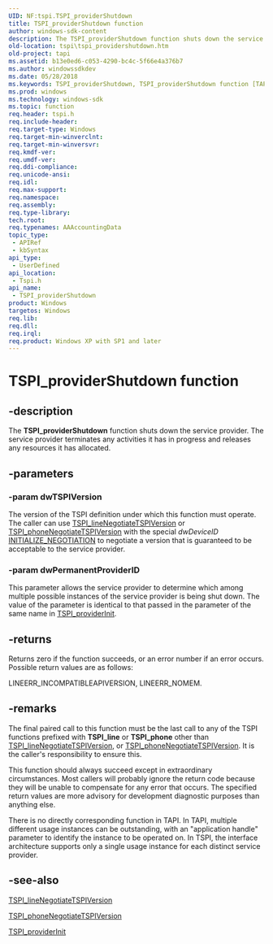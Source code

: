 ```yaml
---
UID: NF:tspi.TSPI_providerShutdown
title: TSPI_providerShutdown function
author: windows-sdk-content
description: The TSPI_providerShutdown function shuts down the service provider. The service provider terminates any activities it has in progress and releases any resources it has allocated.
old-location: tspi\tspi_providershutdown.htm
old-project: tapi
ms.assetid: b13e0ed6-c053-4290-bc4c-5f66e4a376b7
ms.author: windowssdkdev
ms.date: 05/28/2018
ms.keywords: TSPI_providerShutdown, TSPI_providerShutdown function [TAPI 2.2], _tspi_tspi_providershutdown, tspi.tspi_providershutdown, tspi/TSPI_providerShutdown
ms.prod: windows
ms.technology: windows-sdk
ms.topic: function
req.header: tspi.h
req.include-header: 
req.target-type: Windows
req.target-min-winverclnt: 
req.target-min-winversvr: 
req.kmdf-ver: 
req.umdf-ver: 
req.ddi-compliance: 
req.unicode-ansi: 
req.idl: 
req.max-support: 
req.namespace: 
req.assembly: 
req.type-library: 
tech.root: 
req.typenames: AAAccountingData
topic_type:
 - APIRef
 - kbSyntax
api_type:
 - UserDefined
api_location:
 - Tspi.h
api_name:
 - TSPI_providerShutdown
product: Windows
targetos: Windows
req.lib: 
req.dll: 
req.irql: 
req.product: Windows XP with SP1 and later
---
```


# TSPI_providerShutdown function


## -description


The 
<b>TSPI_providerShutdown</b> function shuts down the service provider. The service provider terminates any activities it has in progress and releases any resources it has allocated.


## -parameters




### -param dwTSPIVersion

The version of the TSPI definition under which this function must operate. The caller can use 
<a href="https://msdn.microsoft.com/d92fbf18-282d-485b-9d56-22e4896ece57">TSPI_lineNegotiateTSPIVersion</a> or 
<a href="https://msdn.microsoft.com/a6bca1a3-a6cd-4cb5-80e9-0da0ad6ba8dc">TSPI_phoneNegotiateTSPIVersion</a> with the special <i>dwDeviceID</i>
<a href="https://msdn.microsoft.com/ce978913-47a1-4387-bd1b-1795aaf82dd7">INITIALIZE_NEGOTIATION</a> to negotiate a version that is guaranteed to be acceptable to the service provider.


### -param dwPermanentProviderID

This parameter allows the service provider to determine which among multiple possible instances of the service provider is being shut down. The value of the parameter is identical to that passed in the parameter of the same name in 
<a href="https://msdn.microsoft.com/6cb7817b-6df3-4a6a-a666-b41c2eb0b118">TSPI_providerInit</a>.


## -returns



Returns zero if the function succeeds, or an error number if an error occurs. Possible return values are as follows:

LINEERR_INCOMPATIBLEAPIVERSION, LINEERR_NOMEM.




## -remarks



The final paired call to this function must be the last call to any of the TSPI functions prefixed with <b>TSPI_line</b> or <b>TSPI_phone</b> other than 
<a href="https://msdn.microsoft.com/d92fbf18-282d-485b-9d56-22e4896ece57">TSPI_lineNegotiateTSPIVersion</a>, or 
<a href="https://msdn.microsoft.com/a6bca1a3-a6cd-4cb5-80e9-0da0ad6ba8dc">TSPI_phoneNegotiateTSPIVersion</a>. It is the caller's responsibility to ensure this.

This function should always succeed except in extraordinary circumstances. Most callers will probably ignore the return code because they will be unable to compensate for any error that occurs. The specified return values are more advisory for development diagnostic purposes than anything else.

There is no directly corresponding function in TAPI. In TAPI, multiple different usage instances can be outstanding, with an "application handle" parameter to identify the instance to be operated on. In TSPI, the interface architecture supports only a single usage instance for each distinct service provider.




## -see-also




<a href="https://msdn.microsoft.com/d92fbf18-282d-485b-9d56-22e4896ece57">TSPI_lineNegotiateTSPIVersion</a>



<a href="https://msdn.microsoft.com/a6bca1a3-a6cd-4cb5-80e9-0da0ad6ba8dc">TSPI_phoneNegotiateTSPIVersion</a>



<a href="https://msdn.microsoft.com/6cb7817b-6df3-4a6a-a666-b41c2eb0b118">TSPI_providerInit</a>
 

 

